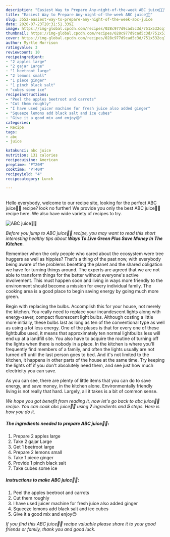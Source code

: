 ```yaml
---
description: "Easiest Way to Prepare Any-night-of-the-week ABC juice🍷🌺"
title: "Easiest Way to Prepare Any-night-of-the-week ABC juice🍷🌺"
slug: 3552-easiest-way-to-prepare-any-night-of-the-week-abc-juice
date: 2020-07-23T20:31:51.339Z
image: https://img-global.cpcdn.com/recipes/028c977d9cad5c3d/751x532cq70/abc-juice🍷🌺-recipe-main-photo.jpg
thumbnail: https://img-global.cpcdn.com/recipes/028c977d9cad5c3d/751x532cq70/abc-juice🍷🌺-recipe-main-photo.jpg
cover: https://img-global.cpcdn.com/recipes/028c977d9cad5c3d/751x532cq70/abc-juice🍷🌺-recipe-main-photo.jpg
author: Myrtle Morrison
ratingvalue: 3
reviewcount: 10
recipeingredient:
- "2 apples large"
- "2 gajar Large"
- "1 beetroot large"
- "2 lemons small"
- "1 piece ginger"
- "1 pinch black salt"
- "cubes some ice"
recipeinstructions:
- "Peel the apples beetroot and carrots"
- "Cut them roughly"
- "I have used juicer machine for fresh juice also added ginger"
- "Squeeze lemons add black salt and ice cubes"
- "Give it a good mix and enjoy😊"
categories:
- Recipe
tags:
- abc
- juice

katakunci: abc juice 
nutrition: 131 calories
recipecuisine: American
preptime: "PT20M"
cooktime: "PT40M"
recipeyield: "4"
recipecategory: Lunch

---
```

<br>
Hello everybody, welcome to our recipe site, looking for the perfect ABC juice🍷🌺 recipe? look no further! We provide you only the best ABC juice🍷🌺 recipe here. We also have wide variety of recipes to try.
<br>


![ABC juice🍷🌺](https://img-global.cpcdn.com/recipes/028c977d9cad5c3d/751x532cq70/abc-juice🍷🌺-recipe-main-photo.jpg)

<i>Before you jump to ABC juice🍷🌺 recipe, you may want to read this short interesting healthy tips about 
<strong>Ways To Live Green Plus Save Money In The Kitchen</strong>.</i>
</br>

Remember when the only people who cared about the ecosystem were tree huggers as well as hippies? That's a thing of the past now, with everybody being aware of the problems besetting the planet and the shared obligation we have for turning things around. The experts are agreed that we are not able to transform things for the better without everyone's active involvement. This must happen soon and living in ways more friendly to the environment should become a mission for every individual family. The cooking area is a good place to begin saving energy by going much more green.

Begin with replacing the bulbs. Accomplish this for your house, not merely the kitchen. You really need to replace your incandescent lights along with energy-saver, compact fluorescent light bulbs. Although costing a little more initially, these bulbs last as long as ten of the conventional type as well as using a lot less energy. One of the pluses is that for every one of these lightbulbs used, it means that approximately ten normal lightbulbs less will end up at a landfill site. You also have to acquire the routine of turning off the lights when there is nobody in a place. In the kitchen is where you'll frequently find members of a family, and often the lights usually are not turned off until the last person goes to bed. And it's not limited to the kitchen, it happens in other parts of the house at the same time. Try keeping the lights off if you don't absolutely need them, and see just how much electricity you can save.

As you can see, there are plenty of little items that you can do to save energy, and save money, in the kitchen alone. Environmentally friendly living is not really that hard. Largely, all it takes is a bit of common sense.


<i>We hope you got benefit from reading it, now let's go back to abc juice🍷🌺 recipe. You can cook abc juice🍷🌺 using <strong>7</strong> ingredients and <strong>5</strong> steps. Here is how you do it.
</i>

##### The ingredients needed to prepare ABC juice🍷🌺:

1. Prepare 2 apples large
1. Take 2 gajar Large
1. Get 1 beetroot large
1. Prepare 2 lemons small
1. Take 1 piece ginger
1. Provide 1 pinch black salt
1. Take cubes some ice


##### Instructions to make ABC juice🍷🌺:

1. Peel the apples beetroot and carrots
1. Cut them roughly
1. I have used juicer machine for fresh juice also added ginger
1. Squeeze lemons add black salt and ice cubes
1. Give it a good mix and enjoy😊


<i>If you find this ABC juice🍷🌺 recipe valuable please share it to your good friends or family, thank you and good luck.</i>

